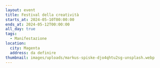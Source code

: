 ```yaml
---
layout: event
title: Festival della creatività
starts_at: 2024-05-10T00:00:00
ends_at: 2024-05-12T00:00:00
all_day: true
tags:
  - Manifestazione
location:
  city: Magenta
  address: da definire
thumbnail: images/uploads/markus-spiske-djo4qhtu2sg-unsplash.webp
---
```

